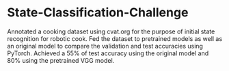 # State-Classification-Challenge

Annotated a cooking dataset using cvat.org for the purpose of initial state recognition for robotic cook. Fed the dataset to pretrained models as well as an original model to compare the validation and test accuracies using PyTorch. 
Achieved a 55% of test accuracy using the original model and 80% using the pretrained VGG model. 
